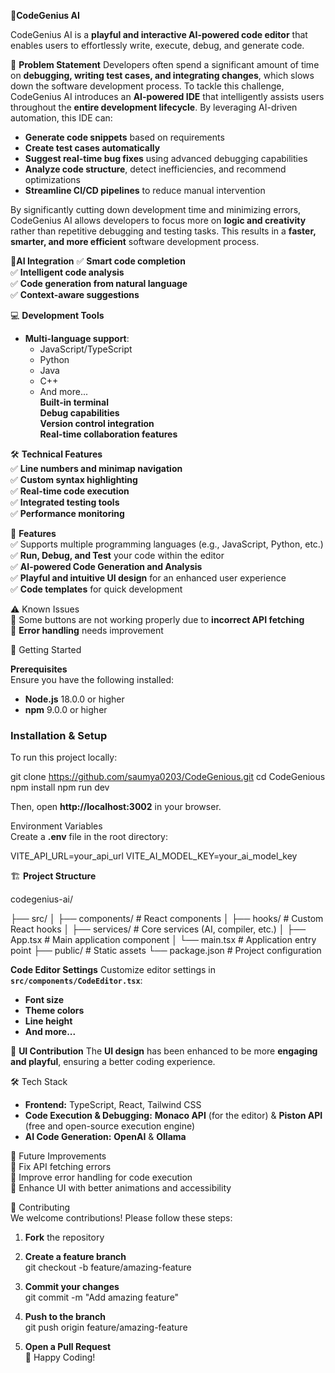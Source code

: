 
🚀**CodeGenius AI**

CodeGenius AI is a **playful and interactive AI-powered code editor** that enables users to effortlessly write, execute, debug, and generate code.  

 📌 **Problem Statement** 
Developers often spend a significant amount of time on **debugging, writing test cases, and integrating changes**, which slows down the software development process. To tackle this challenge, CodeGenius AI introduces an **AI-powered IDE** that intelligently assists users throughout the **entire development lifecycle**. By leveraging AI-driven automation, this IDE can:  
- **Generate code snippets** based on requirements  
- **Create test cases automatically**  
- **Suggest real-time bug fixes** using advanced debugging capabilities  
- **Analyze code structure**, detect inefficiencies, and recommend optimizations  
- **Streamline CI/CD pipelines** to reduce manual intervention  

By significantly cutting down development time and minimizing errors, CodeGenius AI allows developers to focus more on **logic and creativity** rather than repetitive debugging and testing tasks. This results in a **faster, smarter, and more efficient** software development process.  

 🤖**AI Integration**
✅ **Smart code completion**  
✅ **Intelligent code analysis**  
✅ **Code generation from natural language**  
✅ **Context-aware suggestions**  

 💻 **Development Tools**  
- **Multi-language support**:  
  - JavaScript/TypeScript  
  - Python  
  - Java  
  - C++  
  - And more...  
 **Built-in terminal**  
 **Debug capabilities**  
 **Version control integration**  
 **Real-time collaboration features**  

 🛠 **Technical Features**  
✅ **Line numbers and minimap navigation**  
✅ **Custom syntax highlighting**  
✅ **Real-time code execution**  
✅ **Integrated testing tools**  
✅ **Performance monitoring**  

📌 **Features**  
✅ Supports multiple programming languages (e.g., JavaScript, Python, etc.)  
✅ **Run, Debug, and Test** your code within the editor  
✅ **AI-powered Code Generation and Analysis**  
✅ **Playful and intuitive UI design** for an enhanced user experience  
✅ **Code templates** for quick development  

⚠ Known Issues  
🔴 Some buttons are not working properly due to **incorrect API fetching**  
🔴 **Error handling** needs improvement  

🚀 Getting Started  

 **Prerequisites**  
Ensure you have the following installed:  
- **Node.js** 18.0.0 or higher  
- **npm** 9.0.0 or higher  

### Installation & Setup  
To run this project locally:  

git clone https://github.com/saumya0203/CodeGenious.git
cd CodeGenious
npm install
npm run dev

Then, open **http://localhost:3002** in your browser.  

 Environment Variables  
Create a **.env** file in the root directory:  

VITE_API_URL=your_api_url
VITE_AI_MODEL_KEY=your_ai_model_key


  

🏗 **Project Structure**

codegenius-ai/

├── src/
│   ├── components/      # React components
│   ├── hooks/          # Custom React hooks
│   ├── services/       # Core services (AI, compiler, etc.)
│   ├── App.tsx         # Main application component
│   └── main.tsx        # Application entry point
├── public/             # Static assets
└── package.json        # Project configuration



 **Code Editor Settings** 
Customize editor settings in **`src/components/CodeEditor.tsx`**:  
- **Font size**  
- **Theme colors**  
- **Line height**  
- **And more...**  

 🎨 **UI Contribution**
The **UI design** has been enhanced to be more **engaging and playful**, ensuring a better coding experience.  

 🛠 Tech Stack  
- **Frontend:** TypeScript, React, Tailwind CSS  
- **Code Execution & Debugging:** **Monaco API** (for the editor) & **Piston API** (free and open-source execution engine)  
- **AI Code Generation:** **OpenAI** & **Ollama**  

 📌 Future Improvements  
🔹 Fix API fetching errors  
🔹 Improve error handling for code execution  
🔹 Enhance UI with better animations and accessibility  

 🤝 Contributing  
We welcome contributions! Please follow these steps:  

1. **Fork** the repository  
2. **Create a feature branch**  
   git checkout -b feature/amazing-feature
   
3. **Commit your changes**  
   git commit -m "Add amazing feature"

4. **Push to the branch**  
   git push origin feature/amazing-feature

5. **Open a Pull Request**  
🚀 Happy Coding!  
 



